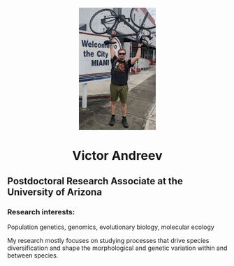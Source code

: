 <p align="center">
<img src="assets/welcome_to_miami.jpg" width="35%" height="40%">


<h1 align="center"> Victor Andreev </h1>
</p>

## Postdoctoral  Research Associate at the University of Arizona

### Research interests:
Population genetics, genomics, evolutionary biology, molecular ecology

My research mostly focuses on studying processes that drive species diversification and shape the morphological and genetic variation within and between species.

